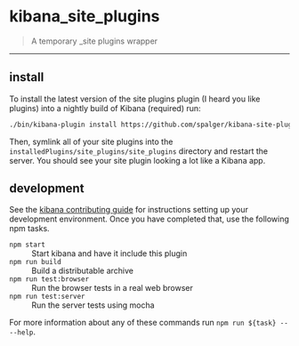 # kibana_site_plugins

> A temporary _site plugins wrapper

---

## install

To install the latest version of the site plugins plugin (I heard you like plugins) into a nightly build of Kibana (required) run:

```sh
./bin/kibana-plugin install https://github.com/spalger/kibana-site-plugins/releases/download/5.0.0-alpha4-SNAPSHOT1/site_plugins-5.0.0-alpha4-SNAPSHOT.zip
```

Then, symlink all of your site plugins into the `installedPlugins/site_plugins/site_plugins` directory and restart the server. You should see your site plugin looking a lot like a Kibana app.

## development

See the [kibana contributing guide](https://github.com/elastic/kibana/blob/master/CONTRIBUTING.md) for instructions setting up your development environment. Once you have completed that, use the following npm tasks.

<dl>
  <dt><code>npm start</code></dt>
  <dd>Start kibana and have it include this plugin</dd>

  <dt><code>npm run build</code></dt>
  <dd>Build a distributable archive</dd>

  <dt><code>npm run test:browser</code></dt>
  <dd>Run the browser tests in a real web browser</dd>

  <dt><code>npm run test:server</code></dt>
  <dd>Run the server tests using mocha</dd>
</dl>

For more information about any of these commands run `npm run ${task} -- --help`.
